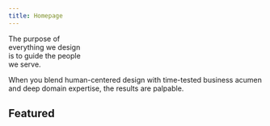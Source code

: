 ```yaml
---
title: Homepage
---
```


<title-block>
The purpose of<br>
everything we design<br>
<span>is to guide the people<br>
we serve.</span>
</title-block>

<grid background="gray-10">
<column lg="8">

When you blend human-centered design with time-tested business acumen and deep domain expertise, the results are palpable.

</column>
</grid>

<grid background="gray-10">
<column lg="4">

## Featured
<!-- -->
</column>
<column lg="4">

<tile
      type="small"
      img_src="./global/images/tile-img-sm__ix-migros.png"
      img_alt="an image of a little boy drinking from a mug"
      tile_title_one="iX + Migros"
      description="An integrated experience for Switzerland's most popular brand"
      link_one="Read more">
    </tile>

</column>
<column lg="4">

<tile
      type="small"
      img_src="./global/images/tile-img-sm__ix-migros.png"
      img_alt="an image of a little boy drinking from a mug"
      tile_title_one="iX + Migros"
      description="An integrated experience for Switzerland's most popular brand"
      link_one="Read more">
    </tile>

</column>
<column lg="4">

  <tile
      type="small"
      img_src="./global/images/tile-img-sm__ix-migros.png"
      img_alt="an image of a little boy drinking from a mug"
      tile_title_one="iX + Migros"
      description="An integrated experience for Switzerland's most popular brand"
      link_one="Read more">
    </tile>

</column>
</grid>
